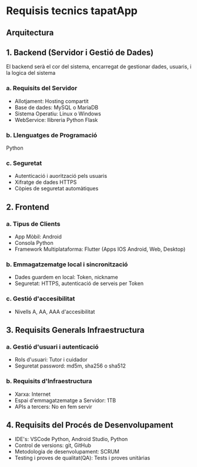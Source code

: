 # Requisis tecnics tapatApp

## Arquitectura

## 1. Backend (Servidor i Gestió de Dades)

El backend serà el cor del sistema, encarregat de gestionar dades, usuaris, 
i la logica del sistema

### a. Requisits del Servidor

- Allotjament: Hosting compartit
- Base de dades: MySQL o MariaDB
- Sistema Operatiu: Linux o Windows
- WebService: llibreria Python Flask

### b. Llenguatges de Programació

Python

### c. Seguretat

- Autenticació i auorització pels usuaris
- Xifratge de dades HTTPS
- Còpies de seguretat automàtiques

## 2. Frontend

### a. Tipus de Clients

- App Mòbil: Android
- Consola Python
- Framework Multiplataforma: Flutter (Apps IOS Android, Web, Desktop)

### b. Emmagatzematge local i sincronització

- Dades guardem en local: Token, nickname
- Seguretat: HTTPS, autenticació de serveis per Token

### c. Gestió d'accesibilitat

- Nivells A, AA, AAA d'accesibilitat

## 3. Requisits Generals Infraestructura

### a. Gestió d'usuari i autenticació

- Rols d'usuari: Tutor i cuidador
- Seguretat password: md5m, sha256 o sha512

### b. Requisits d'Infraestructura

- Xarxa: Internet
- Espai d'emmagatzematge a Servidor: 1TB
- APIs a tercers: No en fem servir

## 4. Requisits del Procés de Desenvolupament

- IDE's: VSCode Python, Android Studio, Python
- Control de versions: git, GitHub
- Metodologia de desenvolupament: SCRUM
- Testing i proves de qualitat(QA): Tests i proves unitàrias